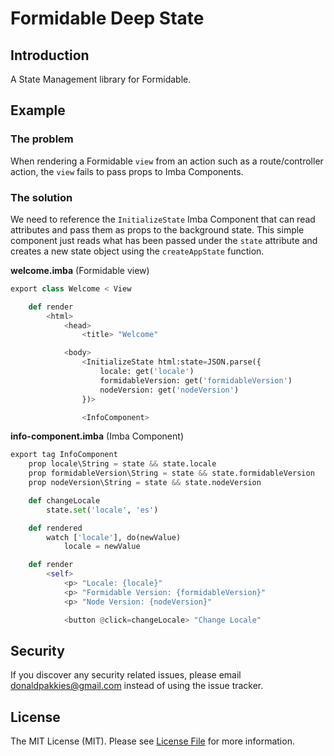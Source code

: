 # Formidable Deep State

## Introduction

A State Management library for Formidable.

Example
------

### The problem

When rendering a Formidable `view` from an action such as a route/controller action, the `view` fails to pass props to Imba Components.

### The solution

We need to reference the `InitializeState` Imba Component that can read attributes and pass them as props to the background state. This simple component just reads what has been passed under the `state` attribute and creates a new state object using the `createAppState` function.

**welcome.imba** (Formidable view)

```py
export class Welcome < View

	def render
		<html>
			<head>
				<title> "Welcome"

			<body>
				<InitializeState html:state=JSON.parse({
					locale: get('locale')
					formidableVersion: get('formidableVersion')
					nodeVersion: get('nodeVersion')
				})>

				<InfoComponent>
```

**info-component.imba** (Imba Component)
```py
export tag InfoComponent
	prop locale\String = state && state.locale
	prop formidableVersion\String = state && state.formidableVersion
	prop nodeVersion\String = state && state.nodeVersion

	def changeLocale
		state.set('locale', 'es')

	def rendered
		watch ['locale'], do(newValue)
			locale = newValue

	def render
		<self>
			<p> "Locale: {locale}"
			<p> "Formidable Version: {formidableVersion}"
			<p> "Node Version: {nodeVersion}"

			<button @click=changeLocale> "Change Locale"
```

Security
--------

If you discover any security related issues, please email donaldpakkies@gmail.com instead of using the issue tracker.

License
-------

The MIT License (MIT). Please see [License File](LICENSE) for more information.
